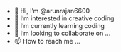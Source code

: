 - 👋 Hi, I’m @arunrajan6600
- 👀 I’m interested in creative coding
- 🌱 I’m currently learning coding
- 💞️ I’m looking to collaborate on ...
- 📫 How to reach me ...

<!---
arunrajan6600/arunrajan6600 is a ✨ special ✨ repository because its `README.md` (this file) appears on your GitHub profile.
You can click the Preview link to take a look at your changes.
--->
